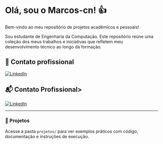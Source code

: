 # **Olá, sou o Marcos-cn!** 👍 

Bem-vindo ao meu repositório de projetos acadêmicos e pessoais!

Sou estudante de Engenharia da Computação.
Este repositório reúne uma coleção dos meus trabalhos e iniciativas que refletem meu desenvolvimento técnico ao longo da formação.

## 🔗 Contato profissional

[![LinkedIn](https://img.shields.io/badge/LinkedIn-Perfil-blue?logo=linkedin)](https://www.linkedin.com/in/marcos-cesar-barbosa-dos-santos-ferreira-neto-b47917364/)
## 📬 Contato Profissional>


[![LinkedIn](https://img.shields.io/badge/LinkedIn-blue?style=for-the-badge&logo=linkedin)](https://www.linkedin.com/in/marcos-cesar-barbosa-dos-santos-ferreira-neto-b47917364/)

---

### 📁 Projetos

Acesse a pasta `projetos/` para ver exemplos práticos com código, documentação e instruções de execução.


